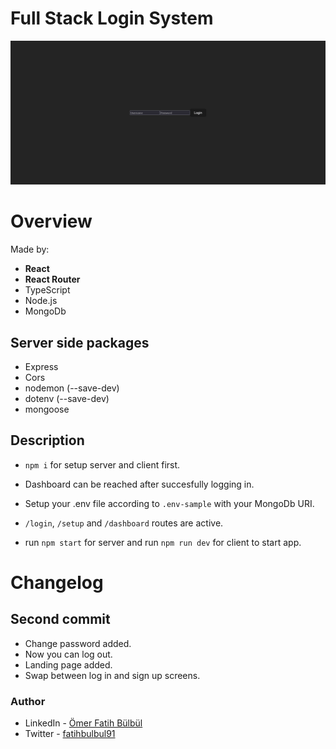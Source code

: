 # Full Stack Login System

![](./screenshot.png)

# Overview

Made by:

- **React**
- **React Router**
- TypeScript
- Node.js
- MongoDb

## Server side packages

- Express
- Cors
- nodemon (--save-dev)
- dotenv (--save-dev)
- mongoose

## Description

- `npm i` for setup server and client first.
- Dashboard can be reached after succesfully logging in.
- Setup your .env file according to `.env-sample` with your MongoDb URI.
- `/login`, `/setup` and `/dashboard` routes are active.

- run `npm start` for server and run `npm run dev` for client to start app.

# Changelog

## Second commit

- Change password added.
- Now you can log out.
- Landing page added.
- Swap between log in and sign up screens.

### Author

- LinkedIn - [Ömer Fatih Bülbül](https://www.linkedin.com/in/ömer-fatih-bülbül-74a890236/)
- Twitter - [fatihbulbul91](https://twitter.com/fatihbulbul91)
